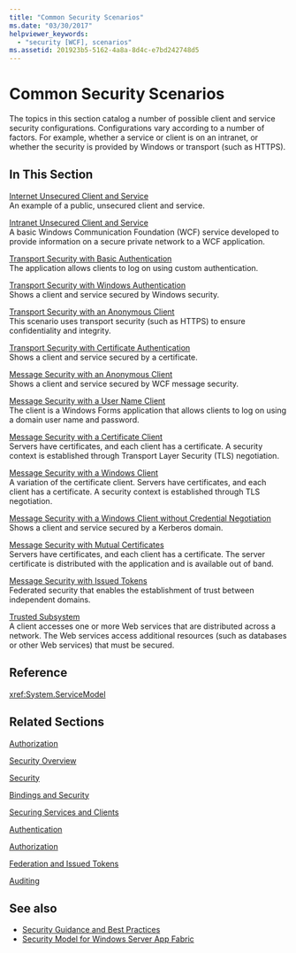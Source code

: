 ```yaml
---
title: "Common Security Scenarios"
ms.date: "03/30/2017"
helpviewer_keywords: 
  - "security [WCF], scenarios"
ms.assetid: 201923b5-5162-4a8a-8d4c-e7bd242748d5
---
```

# Common Security Scenarios
The topics in this section catalog a number of possible client and service security configurations. Configurations vary according to a number of factors. For example, whether a service or client is on an intranet, or whether the security is provided by Windows or transport (such as HTTPS).  
  
## In This Section  
 [Internet Unsecured Client and Service](internet-unsecured-client-and-service.md)  
 An example of a public, unsecured client and service.  
  
 [Intranet Unsecured Client and Service](intranet-unsecured-client-and-service.md)  
 A basic Windows Communication Foundation (WCF) service developed to provide information on a secure private network to a WCF application.  
  
 [Transport Security with Basic Authentication](transport-security-with-basic-authentication.md)  
 The application allows clients to log on using custom authentication.  
  
 [Transport Security with Windows Authentication](transport-security-with-windows-authentication.md)  
 Shows a client and service secured by Windows security.  
  
 [Transport Security with an Anonymous Client](transport-security-with-an-anonymous-client.md)  
 This scenario uses transport security (such as HTTPS) to ensure confidentiality and integrity.  
  
 [Transport Security with Certificate Authentication](transport-security-with-certificate-authentication.md)  
 Shows a client and service secured by a certificate.  
  
 [Message Security with an Anonymous Client](message-security-with-an-anonymous-client.md)  
 Shows a client and service secured by WCF message security.  
  
 [Message Security with a User Name Client](message-security-with-a-user-name-client.md)  
 The client is a Windows Forms application that allows clients to log on using a domain user name and password.  
  
 [Message Security with a Certificate Client](message-security-with-a-certificate-client.md)  
 Servers have certificates, and each client has a certificate. A security context is established through Transport Layer Security (TLS) negotiation.  
  
 [Message Security with a Windows Client](message-security-with-a-windows-client.md)  
 A variation of the certificate client. Servers have certificates, and each client has a certificate. A security context is established through TLS negotiation.  
  
 [Message Security with a Windows Client without Credential Negotiation](message-security-with-a-windows-client-without-credential-negotiation.md)  
 Shows a client and service secured by a Kerberos domain.  
  
 [Message Security with Mutual Certificates](message-security-with-mutual-certificates.md)  
 Servers have certificates, and each client has a certificate. The server certificate is distributed with the application and is available out of band.  
  
 [Message Security with Issued Tokens](message-security-with-issued-tokens.md)  
 Federated security that enables the establishment of trust between independent domains.  
  
 [Trusted Subsystem](trusted-subsystem.md)  
 A client accesses one or more Web services that are distributed across a network. The Web services access additional resources (such as databases or other Web services) that must be secured.  
  
## Reference  
 <xref:System.ServiceModel>  
  
## Related Sections  
 [Authorization](authorization-in-wcf.md)  
  
 [Security Overview](security-overview.md)  
  
 [Security](security.md)  
  
 [Bindings and Security](bindings-and-security.md)  
  
 [Securing Services and Clients](securing-services-and-clients.md)  
  
 [Authentication](authentication-in-wcf.md)  
  
 [Authorization](authorization-in-wcf.md)  
  
 [Federation and Issued Tokens](federation-and-issued-tokens.md)  
  
 [Auditing](auditing-security-events.md)  
  
## See also

- [Security Guidance and Best Practices](security-guidance-and-best-practices.md)
- [Security Model for Windows Server App Fabric](/previous-versions/appfabric/ee677202(v=azure.10))
